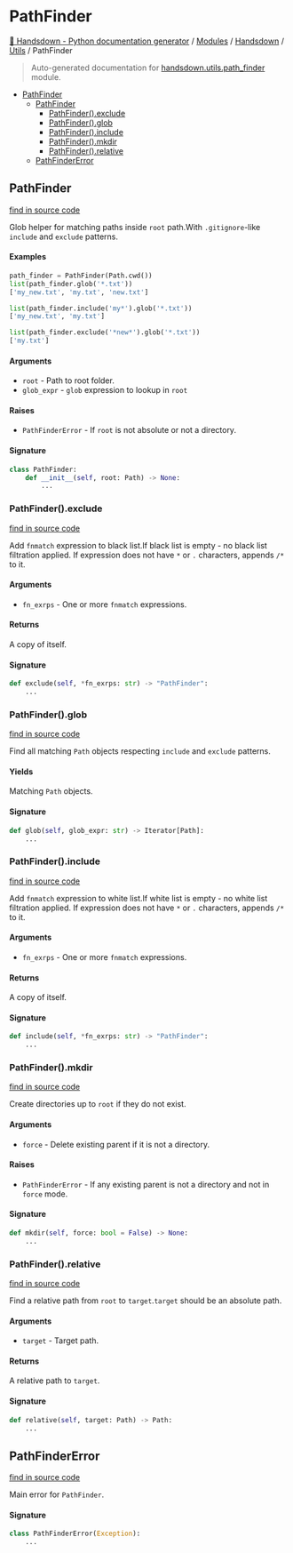 # PathFinder

[🙌 Handsdown - Python documentation generator](../../README.md#-handsdown---python-documentation-generator) /
[Modules](../../MODULES.md#modules) /
[Handsdown](../index.md#handsdown) /
[Utils](index.md#utils) /
PathFinder

> Auto-generated documentation for [handsdown.utils.path_finder](https://github.com/vemel/handsdown/blob/main/handsdown/utils/path_finder.py) module.

- [PathFinder](#pathfinder)
  - [PathFinder](#pathfinder-1)
    - [PathFinder().exclude](#pathfinder()exclude)
    - [PathFinder().glob](#pathfinder()glob)
    - [PathFinder().include](#pathfinder()include)
    - [PathFinder().mkdir](#pathfinder()mkdir)
    - [PathFinder().relative](#pathfinder()relative)
  - [PathFinderError](#pathfindererror)

## PathFinder

[find in source code](https://github.com/vemel/handsdown/blob/main/handsdown/utils/path_finder.py#L20)

Glob helper for matching paths inside `root` path.With `.gitignore`-like `include` and `exclude` patterns.

#### Examples

```python
path_finder = PathFinder(Path.cwd())
list(path_finder.glob('*.txt'))
['my_new.txt', 'my.txt', 'new.txt']

list(path_finder.include('my*').glob('*.txt'))
['my_new.txt', 'my.txt']

list(path_finder.exclude('*new*').glob('*.txt'))
['my.txt']
```

#### Arguments

- `root` - Path to root folder.
- `glob_expr` - `glob` expression to lookup in `root`

#### Raises

- `PathFinderError` - If `root` is not absolute or not a directory.

#### Signature

```python
class PathFinder:
    def __init__(self, root: Path) -> None:
        ...
```

### PathFinder().exclude

[find in source code](https://github.com/vemel/handsdown/blob/main/handsdown/utils/path_finder.py#L87)

Add `fnmatch` expression to black list.If black list is empty - no black list filtration applied.
If expression does not have `*` or `.` characters, appends `/*` to it.

#### Arguments

- `fn_exrps` - One or more `fnmatch` expressions.

#### Returns

A copy of itself.

#### Signature

```python
def exclude(self, *fn_exrps: str) -> "PathFinder":
    ...
```

### PathFinder().glob

[find in source code](https://github.com/vemel/handsdown/blob/main/handsdown/utils/path_finder.py#L130)

Find all matching `Path` objects respecting `include` and `exclude` patterns.

#### Yields

Matching `Path` objects.

#### Signature

```python
def glob(self, glob_expr: str) -> Iterator[Path]:
    ...
```

### PathFinder().include

[find in source code](https://github.com/vemel/handsdown/blob/main/handsdown/utils/path_finder.py#L66)

Add `fnmatch` expression to white list.If white list is empty - no white list filtration applied.
If expression does not have `*` or `.` characters, appends `/*` to it.

#### Arguments

- `fn_exrps` - One or more `fnmatch` expressions.

#### Returns

A copy of itself.

#### Signature

```python
def include(self, *fn_exrps: str) -> "PathFinder":
    ...
```

### PathFinder().mkdir

[find in source code](https://github.com/vemel/handsdown/blob/main/handsdown/utils/path_finder.py#L175)

Create directories up to `root` if they do not exist.

#### Arguments

- `force` - Delete existing parent if it is not a directory.

#### Raises

- `PathFinderError` - If any existing parent is not a directory and not in `force` mode.

#### Signature

```python
def mkdir(self, force: bool = False) -> None:
    ...
```

### PathFinder().relative

[find in source code](https://github.com/vemel/handsdown/blob/main/handsdown/utils/path_finder.py#L146)

Find a relative path from `root` to `target`.`target` should be an absolute path.

#### Arguments

- `target` - Target path.

#### Returns

A relative path to `target`.

#### Signature

```python
def relative(self, target: Path) -> Path:
    ...
```



## PathFinderError

[find in source code](https://github.com/vemel/handsdown/blob/main/handsdown/utils/path_finder.py#L14)

Main error for `PathFinder`.

#### Signature

```python
class PathFinderError(Exception):
    ...
```


